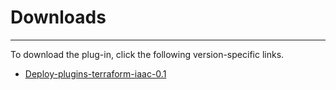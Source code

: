 # Downloads

---

To download the plug-in, click the following version-specific links.

- [Deploy-plugins-terraform-iaac-0.1](https://raw.githubusercontent.com/UrbanCode/IBM-UCD-PLUGINS/main/files/Terraform-Iaac/Deploy-plugins-terraform-iaac-1.1173722.zip)
